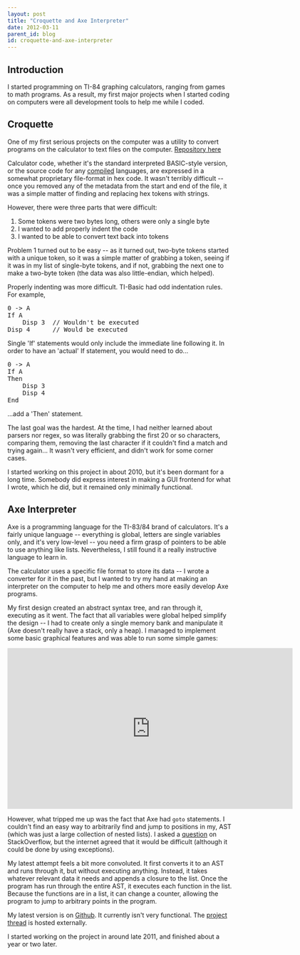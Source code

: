 ```yaml
---
layout: post
title: "Croquette and Axe Interpreter"
date: 2012-03-11
parent_id: blog
id: croquette-and-axe-interpreter
---
```


## Introduction

I started programming on TI-84 graphing calculators, ranging from games to math programs. As a result, my first major projects when I started coding on computers were all development tools to help me while I coded. 

## Croquette

One of my first serious projects on the computer was a utility to convert programs on the calculator to text files on the computer. [Repository here](http://code.google.com/p/croquette/)

Calculator code, whether it's the standard interpreted BASIC-style version, or the source code for any [compiled](http://axe.omnimaga.org) languages, are expressed in a somewhat proprietary file-format in hex code.  It wasn't terribly difficult -- once you removed any of the metadata from the start and end of the file, it was a simple matter of finding and replacing hex tokens with strings.  

However, there were three parts that were difficult:

1.  Some tokens were two bytes long, others were only a single byte
2.  I wanted to add properly indent the code
3.  I wanted to be able to convert text back into tokens

Problem 1 turned out to be  easy -- as it turned out, two-byte tokens started with a unique token, so it was a simple matter of grabbing a token, seeing if it was in my list of single-byte tokens, and if not, grabbing the next one to make a two-byte token (the data was also little-endian, which helped).

Properly indenting was more difficult.  TI-Basic had odd indentation rules.  For example, 

<pre title="Odd indentation">
0 -> A
If A
    Disp 3  // Wouldn't be executed
Disp 4      // Would be executed
</pre>

Single 'If' statements would only include the immediate line following it.  In order to have an 'actual' If statement, you would need to do...

<pre title="If-then">
0 -> A
If A
Then
    Disp 3
    Disp 4
End
</pre>

...add a 'Then' statement.

The last goal was the hardest.  At the time, I had neither learned about parsers nor regex, so was literally grabbing the first 20 or so characters, comparing them, removing the last character if it couldn't find a match and trying again...   It wasn't very efficient, and didn't work for some corner cases.

I started working on this project in about 2010, but it's been dormant for a long time.  Somebody did express interest in making a GUI frontend for what I wrote, which he did, but it remained only minimally functional. 

## Axe Interpreter

Axe is a programming language for the TI-83/84 brand of calculators.  It's a fairly unique language -- everything is global, letters are single variables only, and it's very low-level -- you need a firm grasp of pointers to be able to use anything like lists.  Nevertheless, I still found it a really instructive language to learn in.

The calculator uses a specific file format to store its data -- I wrote a converter for it in the past, but I wanted to try my hand at making an interpreter on the computer to help me and others more easily develop Axe programs.  

My first design created an abstract syntax tree, and ran through it, executing as it went.  The fact that all variables were global helped simplify the design -- I had to create only a single memory bank and manipulate it (Axe doesn't really have a stack, only a heap).  I managed to implement some basic graphical features and was able to run some simple games:

<iframe width="640" height="360" src="http://www.youtube.com/embed/xscgq5-lwkw" frameborder="0" allowfullscreen></iframe>

However, what tripped me up was the fact that Axe had `goto` statements.  I couldn't find an easy way to arbitrarily find and jump to positions in my,  AST (which was just a large collection of nested lists).  I asked a [question](http://stackoverflow.com/questions/8642355/implementing-goto-in-an-ast) on StackOverflow, but the internet agreed that it would be difficult (although it could be done by using exceptions).

My latest attempt feels a bit more convoluted.  It first converts it to an AST and runs through it, but without executing anything.  Instead, it takes whatever relevant data it needs and appends a closure to the list.  Once the program has run through the entire AST, it executes each function in the list.  Because the functions are in a list, it can change a counter, allowing the program to jump to arbitrary points in the program.

My latest version is on [Github](http://github.com/michael0x2a/axe-interpreter).  It currently isn't very functional.  The [project thread](http://www.omnimaga.org/index.php?PHPSESSID=qa1ao18tlggnf5hpgt3b8pf5d3&topic=11957.0) is hosted externally.

I started working on the project in around late 2011, and finished about a year or two later.
